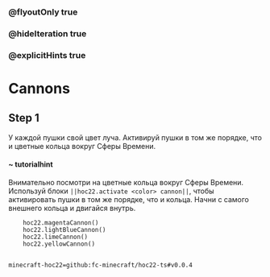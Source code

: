 ### @flyoutOnly true
### @hideIteration true
### @explicitHints true


# Cannons

## Step 1
У каждой пушки свой цвет луча. Активируй пушки в том же порядке, что и цветные кольца вокруг Сферы Времени.  

#### ~ tutorialhint 
Внимательно посмотри на цветные кольца вокруг Сферы Времени. Используй блоки ``||hoc22.activate <color> cannon||``, чтобы активировать пушки в том же порядке, что и кольца. Начни с самого внешнего кольца и двигайся внутрь.  

```ghost
    hoc22.magentaCannon()
    hoc22.lightBlueCannon()
    hoc22.limeCannon()
    hoc22.yellowCannon()
```
```template       

```

```package
minecraft-hoc22=github:fc-minecraft/hoc22-ts#v0.0.4
```